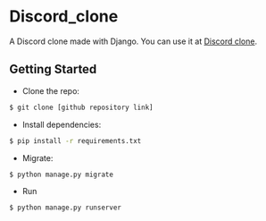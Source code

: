 # Discord_clone
A Discord clone made with Django. You can use it at [Discord clone](https://django-discord-clone.herokuapp.com/).

## Getting Started

* Clone the repo: 

```bash
$ git clone [github repository link]

```

* Install dependencies: 

```bash
$ pip install -r requirements.txt

```

* Migrate: 

```bash
$ python manage.py migrate

```

* Run

```bash
$ python manage.py runserver

```
